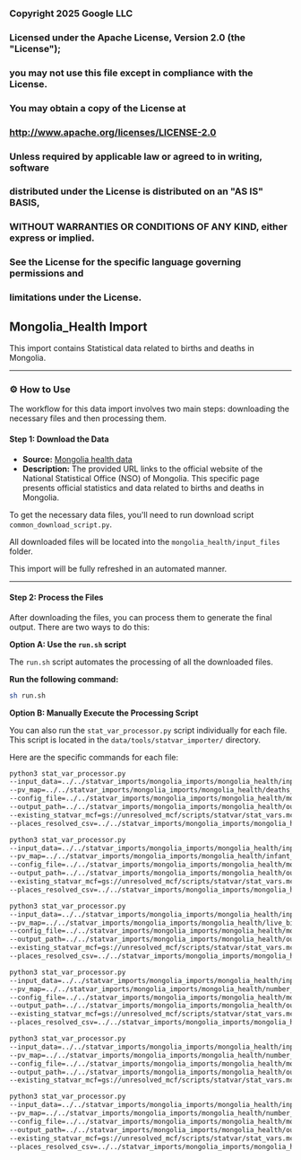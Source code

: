 ### Copyright 2025 Google LLC
###
### Licensed under the Apache License, Version 2.0 (the "License");
### you may not use this file except in compliance with the License.
### You may obtain a copy of the License at
###
###       http://www.apache.org/licenses/LICENSE-2.0
###
### Unless required by applicable law or agreed to in writing, software
### distributed under the License is distributed on an "AS IS" BASIS,
### WITHOUT WARRANTIES OR CONDITIONS OF ANY KIND, either express or implied.
### See the License for the specific language governing permissions and
### limitations under the License.


## Mongolia_Health Import

This import contains Statistical data related to births and deaths in Mongolia.

-----

### ⚙️ How to Use

The workflow for this data import involves two main steps: downloading the necessary files and then processing them.

#### Step 1: Download the Data

- **Source:** [Mongolia health data](https://www.1212.mn/en/statcate)
- **Description:** The provided URL links to the official website of the National Statistical Office (NSO) of Mongolia. This specific page presents official statistics and data related to births and deaths in Mongolia.

To get the necessary data files, you'll need to run download script `common_download_script.py`.

All downloaded files will be located into the `mongolia_health/input_files` folder.

This import will be fully refreshed in an automated manner.

-----

#### Step 2: Process the Files

After downloading the files, you can process them to generate the final output. There are two ways to do this:

**Option A: Use the `run.sh` script**

The `run.sh` script automates the processing of all the downloaded files.

**Run the following command:**

```bash
sh run.sh
```

**Option B: Manually Execute the Processing Script**

You can also run the `stat_var_processor.py` script individually for each file. This script is located in the `data/tools/statvar_importer/` directory.

Here are the specific commands for each file:

```bash
python3 stat_var_processor.py
--input_data=../../statvar_imports/mongolia_imports/mongolia_health/input_files/deaths_by_month_and_region.csv
--pv_map=../../statvar_imports/mongolia_imports/mongolia_health/deaths_by_month_and_region_pvmap.csv
--config_file=../../statvar_imports/mongolia_imports/mongolia_health/mongolia_metadata.csv
--output_path=../../statvar_imports/mongolia_imports/mongolia_health/output_files/deaths_by_month_and_region_output
--existing_statvar_mcf=gs://unresolved_mcf/scripts/statvar/stat_vars.mcf
--places_resolved_csv=../../statvar_imports/mongolia_imports/mongolia_health/mongolia_place_resolver.csv 
```

```bash
python3 stat_var_processor.py
--input_data=../../statvar_imports/mongolia_imports/mongolia_health/input_files/infant_mortality_per_1000_live_births_by_month_region.csv
--pv_map=../../statvar_imports/mongolia_imports/mongolia_health/infant_mortality_per_1000_live_births_by_month_region_pvmap.csv
--config_file=../../statvar_imports/mongolia_imports/mongolia_health/mongolia_metadata.csv
--output_path=../../statvar_imports/mongolia_imports/mongolia_health/output_files/infant_mortality_per_1000_live_births_by_month_region_output
--existing_statvar_mcf=gs://unresolved_mcf/scripts/statvar/stat_vars.mcf
--places_resolved_csv=../../statvar_imports/mongolia_imports/mongolia_health/mongolia_place_resolver.csv 
```

```bash
python3 stat_var_processor.py
--input_data=../../statvar_imports/mongolia_imports/mongolia_health/input_files/live_births_by_month_region.csv
--pv_map=../../statvar_imports/mongolia_imports/mongolia_health/live_births_by_month_region_pvmap.csv
--config_file=../../statvar_imports/mongolia_imports/mongolia_health/mongolia_metadata.csv
--output_path=../../statvar_imports/mongolia_imports/mongolia_health/output_files/live_births_by_month_region_output
--existing_statvar_mcf=gs://unresolved_mcf/scripts/statvar/stat_vars.mcf
--places_resolved_csv=../../statvar_imports/mongolia_imports/mongolia_health/mongolia_place_resolver.csv 
```

```bash
python3 stat_var_processor.py
--input_data=../../statvar_imports/mongolia_imports/mongolia_health/input_files/number_of_abortions_by_region.csv
--pv_map=../../statvar_imports/mongolia_imports/mongolia_health/number_of_abortions_by_region_pvmap.csv
--config_file=../../statvar_imports/mongolia_imports/mongolia_health/mongolia_metadata.csv
--output_path=../../statvar_imports/mongolia_imports/mongolia_health/output_files/number_of_abortions_by_region_output
--existing_statvar_mcf=gs://unresolved_mcf/scripts/statvar/stat_vars.mcf
--places_resolved_csv=../../statvar_imports/mongolia_imports/mongolia_health/mongolia_place_resolver.csv 
```

```bash
python3 stat_var_processor.py
--input_data=../../statvar_imports/mongolia_imports/mongolia_health/input_files/number_of_hospital_beds_by_type.csv
--pv_map=../../statvar_imports/mongolia_imports/mongolia_health/number_of_hospital_beds_by_type_pvmap.csv
--config_file=../../statvar_imports/mongolia_imports/mongolia_health/mongolia_metadata.csv
--output_path=../../statvar_imports/mongolia_imports/mongolia_health/output_files/number_of_hospital_beds_by_type_output
--existing_statvar_mcf=gs://unresolved_mcf/scripts/statvar/stat_vars.mcf 
```

```bash
python3 stat_var_processor.py
--input_data=../../statvar_imports/mongolia_imports/mongolia_health/input_files/number_of_mothers_delivered_child_by_month_region.csv
--pv_map=../../statvar_imports/mongolia_imports/mongolia_health/number_of_mothers_delivered_child_by_month_region_pvmap.csv
--config_file=../../statvar_imports/mongolia_imports/mongolia_health/mongolia_metadata.csv
--output_path=../../statvar_imports/mongolia_imports/mongolia_health/output_files/number_of_mothers_delivered_child_by_month_region_output
--existing_statvar_mcf=gs://unresolved_mcf/scripts/statvar/stat_vars.mcf
--places_resolved_csv=../../statvar_imports/mongolia_imports/mongolia_health/mongolia_place_resolver.csv
```

